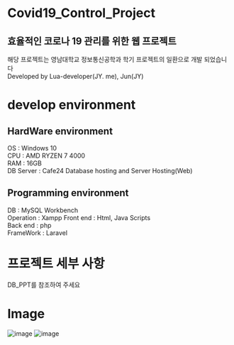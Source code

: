 # Covid19_Control_Project
## 효율적인 코로나 19 관리를 위한 웹 프로젝트
해당 프로젝트는 영남대학교 정보통신공학과 학기 프로젝트의 일환으로 개발 되었습니다  
Developed by Lua-developer(JY. me), Jun(JY)
# develop environment
## HardWare environment
OS : Windows 10  
CPU : AMD RYZEN 7 4000  
RAM : 16GB  
DB Server : Cafe24 Database hosting and Server Hosting(Web)
## Programming environment
DB : MySQL Workbench  
Operation : Xampp
Front end : Html, Java Scripts  
Back end : php  
FrameWork : Laravel
# 프로젝트 세부 사항
DB_PPT를 참조하여 주세요  
# Image
![image](https://user-images.githubusercontent.com/83262616/161284484-da038e93-0da9-47b5-b33f-7c0ee84dc99e.png)
![image](https://user-images.githubusercontent.com/83262616/161284605-2befed9e-f1bd-4665-bf7a-2a4768b3b36e.png)
